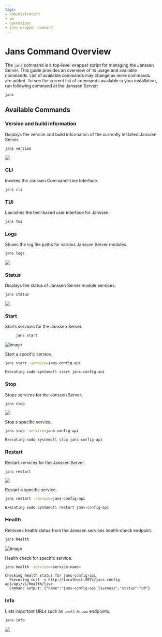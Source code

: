 ```yaml
---
tags:
- administration
- vm
- operations
- jans wrapper command
---
```



# Jans Command Overview

The `jans` command is a top-level wrapper script for managing the Janssen Server. 
This guide provides an overview of its usage and available commands. List of 
available commands may change as more commands are added. To see the current
list of commands available in your installation, run following command at the
Janssen Server:

```bash title="Command"
jans
```

## Available Commands

### Version and build information

Displays the version and build information of the currently installed 
Janssen Server.

```bash title="Command"
jans version
```
![](../../assets/jans_version.png)


### CLI

Invokes the Janssen Command-Line Interface.

```bash title="Command"
jans cli
```

### TUI

Launches the text-based user interface for Janssen.

```bash title="Command"
jans tui
```
     
### Logs

Shows the log file paths for various Janssen Server modules. 

```bash title="Command"
jans logs
```
![](../../assets/jans_logs.png)


### Status

Displays the status of Janssen Server module services.

```bash title="Command"
jans status
```
![](../../assets/jans_status.png)


### Start 

Starts services for the Janssen Server.

```bash title="Command"
     jans start
```
![image](../../assets/jans_start.png)

Start a specific service.

```bash title="sample command"
jans start -service=jans-config-api
```

```title="Sample Output"
Executing sudo systemctl start jans-config-api
```


### Stop

Stops services for the Janssen Server.
```bash title="Command"
jans stop
```

![](../../assets/jans_stop.png)

Stop a specific service.

```bash title="Command"
jans stop -service=jans-config-api
```
```title="Sample Output"
Executing sudo systemctl stop jans-config-api
```




### Restart 

Restart services for the Janssen Server.

```bash title="Command"
jans restart
```
![](../../assets/jans_restart.png)

Restart a specific service.

```bash title="Sample Command"
jans restart -service=jans-config-api
```

```title="Sample Output"
Executing sudo systemctl restart jans-config-api
```



### Health

Retrieves health status from the Janssen services health-check endpoint.

```bash title="Command"
jans health
```
![image](../../assets/jans_health.png)

Health check for specific service.

```bash title="Command"
jans health -service=<service-name>
```

```title="sample Output"
Checking health status for jans-config-api
  Executing curl -s http://localhost:8074/jans-config-api/api/v1/health/live
  Command output: {"name":"jans-config-api liveness","status":"UP"}
```



### Info

Lists important URLs such as `.well-known` endpoints.

```bash title="Command"
jans info
```
![](../../assets/jans_info.png)




